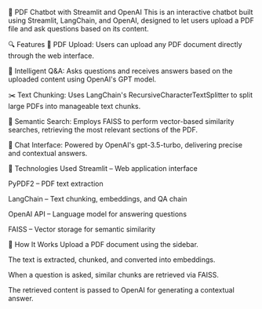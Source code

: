 📄 PDF Chatbot with Streamlit and OpenAI
This is an interactive chatbot built using Streamlit, LangChain, and OpenAI, designed to let users upload a PDF file and ask questions based on its content.

🔍 Features
📁 PDF Upload: Users can upload any PDF document directly through the web interface.

🧠 Intelligent Q&A: Asks questions and receives answers based on the uploaded content using OpenAI's GPT model.

✂️ Text Chunking: Uses LangChain's RecursiveCharacterTextSplitter to split large PDFs into manageable text chunks.

🔎 Semantic Search: Employs FAISS to perform vector-based similarity searches, retrieving the most relevant sections of the PDF.

💬 Chat Interface: Powered by OpenAI's gpt-3.5-turbo, delivering precise and contextual answers.

🧰 Technologies Used
Streamlit – Web application interface

PyPDF2 – PDF text extraction

LangChain – Text chunking, embeddings, and QA chain

OpenAI API – Language model for answering questions

FAISS – Vector storage for semantic similarity

🚀 How It Works
Upload a PDF document using the sidebar.

The text is extracted, chunked, and converted into embeddings.

When a question is asked, similar chunks are retrieved via FAISS.

The retrieved content is passed to OpenAI for generating a contextual answer.
